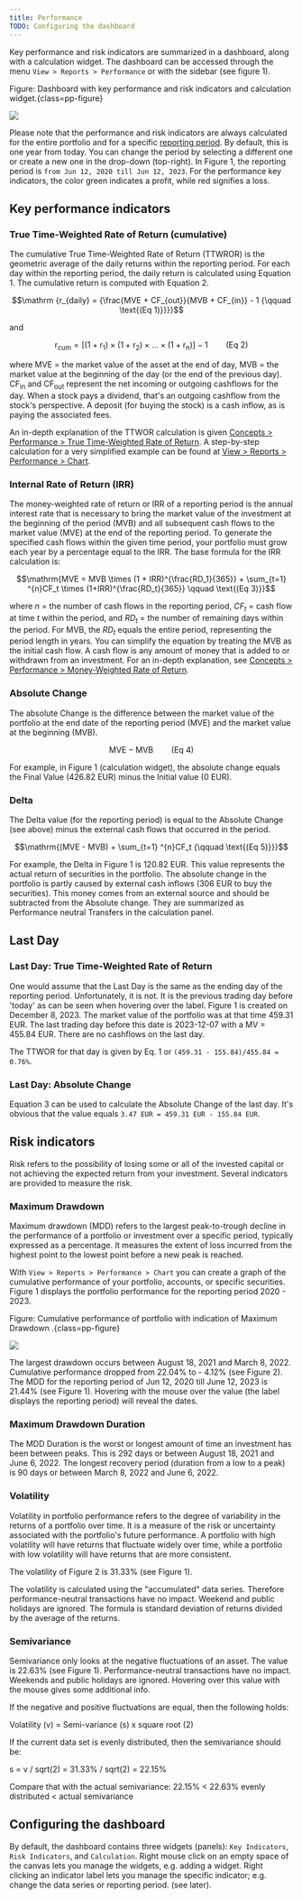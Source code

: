 ```yaml
---
title: Performance
TODO: Configuring the dashboard
---
```

Key performance and risk indicators are summarized in a dashboard, along with a calculation widget. The dashboard can be accessed through the menu `View > Reports > Performance` or with the sidebar (see figure 1).

Figure: Dashboard with key performance and risk indicators and calculation widget.{class=pp-figure}

![](../../images/performance-dashboard-3yrs.png)

Please note that the performance and risk indicators are always calculated for the entire portfolio and for a specific [reporting period](../../../../concepts/reporting-period.md). By default, this is one year from today. You can change the period by selecting a different one or create a new one in the drop-down (top-right). In Figure 1, the reporting period is `from Jun 12, 2020 till Jun 12, 2023`. For the performance key indicators, the color green indicates a profit, while red signifies a loss. 


## Key performance indicators

### True Time-Weighted Rate of Return (cumulative)

The cumulative True Time-Weighted Rate of Return (TTWROR) is the geometric average of the daily returns within the reporting period. For each day within the reporting period, the daily return is calculated using Equation 1. The cumulative return is computed with Equation 2.


$$\mathrm {r_{daily} = {\frac{MVE + CF_{out}}{MVB + CF_{in}} - 1 {\qquad \text{(Eq 1)}}}}$$

and

$$\mathrm {r_{cum} = [(1 + r_1) \times (1 + r_2) \times ... \times (1 + r_n)] - 1 {\qquad \text{(Eq 2)}}}$$

where MVE = the market value of the asset at the end of day, MVB = the market value at the beginning of the day (or the end of the previous day).  CF<sub>in</sub> and CF<sub>out</sub> represent the net incoming or outgoing cashflows for the day. When a stock pays a dividend, that's an outgoing cashflow from the stock's perspective. A deposit (for buying the stock) is a cash inflow, as is paying the associated fees.

An in-depth explanation of the TTWOR calculation is given [Concepts > Performance > True Time-Weighted Rate of Return](../../../../concepts/performance/time-weighted.md). A step-by-step calculation for a very simplified example can be found at [View > Reports > Performance > Chart](../performance/performance-chart.md).

### Internal Rate of Return (IRR)

The money-weighted rate of return or IRR of a reporting period is the annual interest rate that is necessary to bring the market value of the investment at the beginning of the period (MVB) and all subsequent cash flows to the market value (MVE) at the end of the reporting period. To generate the specified cash flows within the given time period, your portfolio must grow each year by a percentage equal to the IRR. The base formula for the IRR calculation is:

$$\mathrm{MVE = MVB \times (1 + IRR)^{\frac{RD_1}{365}} + \sum_{t=1} ^{n}CF_t \times (1+IRR)^{\frac{RD_t}{365}} \qquad \text{(Eq 3)}}$$

where *n* = the number of cash flows in the reporting period, $CF_t$ = cash flow at time *t* within the period, and $RD_t$ = the number of remaining days within the period. For MVB, the $RD_t$ equals the entire period, representing the period length in years. You can simplify the equation by treating the MVB as the initial cash flow. A cash flow is any amount of money that is added to or withdrawn from an investment. For an in-depth explanation, see  [Concepts > Performance > Money-Weighted Rate of Return](../../../../concepts/performance/money-weighted.md).
 
### Absolute Change

The absolute Change is the difference between the market value of the portfolio at the end date of the reporting period (MVE) and the market value at the beginning (MVB).

$$\mathrm{MVE - MVB\qquad \text{(Eq 4)}}$$

For example, in Figure 1 (calculation widget), the absolute change equals the Final Value (426.82 EUR) minus the Initial value (0 EUR).

### Delta

The Delta value (for the reporting period) is equal to the Absolute Change (see above) minus the external cash flows that occurred in the period.

$$\mathrm{(MVE - MVB) + \sum_{t=1} ^{n}CF_t {\qquad \text{(Eq 5)}}}$$

For example, the Delta in Figure 1 is 120.82 EUR. This value represents the actual return of securities in the portfolio. The absolute change in the portfolio is partly caused by external cash inflows (306 EUR to buy the securities). This money comes from an external source and should be subtracted from the Absolute change. They are summarized as Performance neutral Transfers in the calculation panel.

## Last Day
 
### Last Day: True Time-Weighted Rate of Return

One would assume that the Last Day is the same as the ending day of the reporting period. Unfortunately, it is not. It is the previous trading day before 'today' as can be seen when hovering over the label. Figure 1 is created on December 8, 2023. The market value of the portfolio was at that time 459.31 EUR. The last trading day before this date is 2023-12-07 with a MV = 455.84 EUR. There are no cashflows on the last day.

The TTWOR for that day is given by Eq. 1 or `(459.31 - 155.84)/455.84 = 0.76%`. 

### Last Day: Absolute Change
Equation 3 can be used to calculate the Absolute Change of the last day. It's obvious that the value equals `3.47 EUR = 459.31 EUR - 155.84 EUR`.


## Risk indicators

Risk refers to the possibility of losing some or all of the invested capital or not achieving the expected return from your investment. Several indicators are provided to measure the risk.

### Maximum Drawdown
Maximum drawdown (MDD) refers to the largest peak-to-trough decline in the performance of a portfolio or investment over a specific period, typically expressed as a percentage. It measures the extent of loss incurred from the highest point to the lowest point before a new peak is reached.

With `View > Reports > Performance > Chart` you can create a graph of the cumulative performance of your portfolio, accounts, or specific securities. Figure 1 displays the portfolio performance for the reporting period 2020 - 2023.

Figure: Cumulative performance of portfolio with indication of Maximum Drawdown .{class=pp-figure}

![](./images/performance-mdd.svg)


The largest drawdown occurs between August 18, 2021 and March  8, 2022.  Cumulative performance dropped from 22.04% to - 4.12% (see Figure 2). The MDD for the reporting period of Jun 12, 2020 till June 12, 2023 is 21.44% (see Figure 1). Hovering with the mouse over the value (the label displays the reporting period) will reveal the dates.

### Maximum Drawdown Duration

The MDD Duration is the worst or longest amount of time an investment has been between peaks. 
This is 292 days or between August 18, 2021 and June 6, 2022. The longest recovery period (duration from a low to a peak) is 90 days or between March 8, 2022 and June 6, 2022.

### Volatility
Volatility in portfolio performance refers to the degree of variability in the returns of a portfolio over time. It is a measure of the risk or uncertainty associated with the portfolio's future performance. A portfolio with high volatility will have returns that fluctuate widely over time, while a portfolio with low volatility will have returns that are more consistent.

The volatility of Figure 2 is 31.33% (see Figure 1).

The volatility is calculated using the "accumulated" data series. Therefore performance-neutral transactions have no impact. Weekend and public holidays are ignored. The formula is standard deviation of returns divided by the average of the returns.

### Semivariance
Semivariance only looks at the negative fluctuations of an asset. The value is 22.63% (see Figure 1). Performance-neutral transactions have no impact. Weekends and public holidays are ignored. Hovering over this value with the mouse gives some additional info.

If the negative and positive fluctuations are equal, then the following holds: 

Volatility (v) = Semi-variance (s) x square root (2) 

If the current data set is evenly distributed, then the semivariance should be: 

s = v / sqrt(2) = 31.33% / sqrt(2) = 22.15% 

Compare that with the actual semivariance: 
22.15% < 22.63% 
evenly distributed < actual semivariance 

## Configuring the dashboard

By default, the dashboard contains three widgets (panels): `Key Indicators`, `Risk Indicators`, and `Calculation`. Right mouse click on an empty space of the canvas lets you manage the widgets, e.g. adding a widget. Right clicking an indicator label lets you manage the specific indicator; e.g. change the data series or reporting period. (see later).
